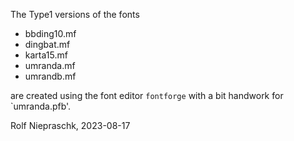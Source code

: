 
The Type1 versions of the fonts

* bbding10.mf
* dingbat.mf
* karta15.mf
* umranda.mf
* umrandb.mf

are created using the font editor `fontforge` with a bit 
handwork for `umranda.pfb'.

Rolf Niepraschk, 2023-08-17
